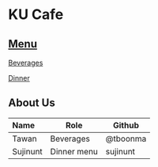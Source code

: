 # KU Cafe

## [Menu](Menu.md)
 
[Beverages](Menu.md#Beverages)

[Dinner](Menu.md#dinner)



## About Us

| Name      | Role      | Github          |
|:----------|-----------|-----------------|
| Tawan     | Beverages | @tboonma        |
| Sujinunt | Dinner menu | sujinunt |

